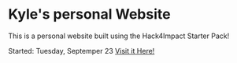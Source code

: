 # Kyle's personal Website

This is a personal website built using the Hack4Impact Starter Pack!

Started: Tuesday, Septemper 23
[Visit it Here!](https://kylem148.github.io)